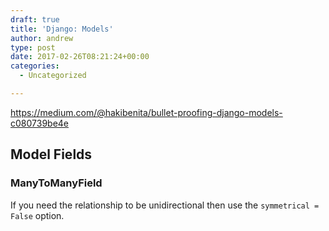 ```yaml
---
draft: true
title: 'Django: Models'
author: andrew
type: post
date: 2017-02-26T08:21:24+00:00
categories:
  - Uncategorized

---
```

https://medium.com/@hakibenita/bullet-proofing-django-models-c080739be4e

## Model Fields

### ManyToManyField

If you need the relationship to be unidirectional then use the `symmetrical = False` option.
